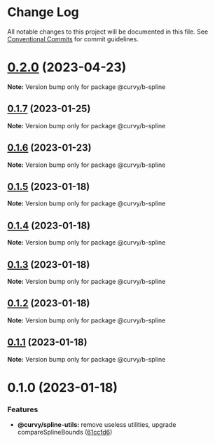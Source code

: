 # Change Log

All notable changes to this project will be documented in this file.
See [Conventional Commits](https://conventionalcommits.org) for commit guidelines.

# [0.2.0](https://github.com/tkofh/curvy/compare/@curvy/b-spline@0.1.7...@curvy/b-spline@0.2.0) (2023-04-23)

**Note:** Version bump only for package @curvy/b-spline

## [0.1.7](https://github.com/tkofh/curvy/compare/@curvy/b-spline@0.1.6...@curvy/b-spline@0.1.7) (2023-01-25)

**Note:** Version bump only for package @curvy/b-spline

## [0.1.6](https://github.com/tkofh/curvy/compare/@curvy/b-spline@0.1.5...@curvy/b-spline@0.1.6) (2023-01-23)

**Note:** Version bump only for package @curvy/b-spline

## [0.1.5](https://github.com/tkofh/curvy/compare/@curvy/b-spline@0.1.4...@curvy/b-spline@0.1.5) (2023-01-18)

**Note:** Version bump only for package @curvy/b-spline

## [0.1.4](https://github.com/tkofh/curvy/compare/@curvy/b-spline@0.1.3...@curvy/b-spline@0.1.4) (2023-01-18)

**Note:** Version bump only for package @curvy/b-spline

## [0.1.3](https://github.com/tkofh/curvy/compare/@curvy/b-spline@0.1.2...@curvy/b-spline@0.1.3) (2023-01-18)

**Note:** Version bump only for package @curvy/b-spline

## [0.1.2](https://github.com/tkofh/curvy/compare/@curvy/b-spline@0.1.1...@curvy/b-spline@0.1.2) (2023-01-18)

**Note:** Version bump only for package @curvy/b-spline

## [0.1.1](https://github.com/tkofh/curvy/compare/@curvy/b-spline@0.1.0...@curvy/b-spline@0.1.1) (2023-01-18)

**Note:** Version bump only for package @curvy/b-spline

# 0.1.0 (2023-01-18)

### Features

- **@curvy/spline-utils:** remove useless utilities, upgrade compareSplineBounds ([61ccfd6](https://github.com/tkofh/curvy/commit/61ccfd6f143ca3de1f6aa4c09c15256427dab257))
